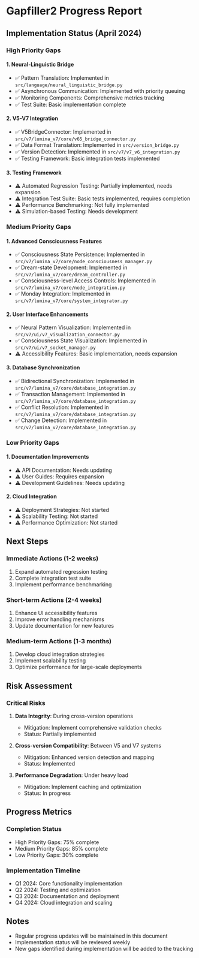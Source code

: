 # Gapfiller2 Progress Report

## Implementation Status (April 2024)

### High Priority Gaps

#### 1. Neural-Linguistic Bridge
- ✅ Pattern Translation: Implemented in `src/language/neural_linguistic_bridge.py`
- ✅ Asynchronous Communication: Implemented with priority queuing
- ✅ Monitoring Components: Comprehensive metrics tracking
- ✅ Test Suite: Basic implementation complete

#### 2. V5-V7 Integration
- ✅ V5BridgeConnector: Implemented in `src/v7/lumina_v7/core/v65_bridge_connector.py`
- ✅ Data Format Translation: Implemented in `src/version_bridge.py`
- ✅ Version Detection: Implemented in `src/v7/v7_v6_integration.py`
- ✅ Testing Framework: Basic integration tests implemented

#### 3. Testing Framework
- ⚠️ Automated Regression Testing: Partially implemented, needs expansion
- ⚠️ Integration Test Suite: Basic tests implemented, requires completion
- ⚠️ Performance Benchmarking: Not fully implemented
- ⚠️ Simulation-based Testing: Needs development

### Medium Priority Gaps

#### 1. Advanced Consciousness Features
- ✅ Consciousness State Persistence: Implemented in `src/v7/lumina_v7/core/node_consciousness_manager.py`
- ✅ Dream-state Development: Implemented in `src/v7/lumina_v7/core/dream_controller.py`
- ✅ Consciousness-level Access Controls: Implemented in `src/v7/lumina_v7/core/node_integration.py`
- ✅ Monday Integration: Implemented in `src/v7/lumina_v7/core/system_integrator.py`

#### 2. User Interface Enhancements
- ✅ Neural Pattern Visualization: Implemented in `src/v7/ui/v7_visualization_connector.py`
- ✅ Consciousness State Visualization: Implemented in `src/v7/ui/v7_socket_manager.py`
- ⚠️ Accessibility Features: Basic implementation, needs expansion

#### 3. Database Synchronization
- ✅ Bidirectional Synchronization: Implemented in `src/v7/lumina_v7/core/database_integration.py`
- ✅ Transaction Management: Implemented in `src/v7/lumina_v7/core/database_integration.py`
- ✅ Conflict Resolution: Implemented in `src/v7/lumina_v7/core/database_integration.py`
- ✅ Change Detection: Implemented in `src/v7/lumina_v7/core/database_integration.py`

### Low Priority Gaps

#### 1. Documentation Improvements
- ⚠️ API Documentation: Needs updating
- ⚠️ User Guides: Requires expansion
- ⚠️ Development Guidelines: Needs updating

#### 2. Cloud Integration
- ⚠️ Deployment Strategies: Not started
- ⚠️ Scalability Testing: Not started
- ⚠️ Performance Optimization: Not started

## Next Steps

### Immediate Actions (1-2 weeks)
1. Expand automated regression testing
2. Complete integration test suite
3. Implement performance benchmarking

### Short-term Actions (2-4 weeks)
1. Enhance UI accessibility features
2. Improve error handling mechanisms
3. Update documentation for new features

### Medium-term Actions (1-3 months)
1. Develop cloud integration strategies
2. Implement scalability testing
3. Optimize performance for large-scale deployments

## Risk Assessment

### Critical Risks
1. **Data Integrity**: During cross-version operations
   - Mitigation: Implement comprehensive validation checks
   - Status: Partially implemented

2. **Cross-version Compatibility**: Between V5 and V7 systems
   - Mitigation: Enhanced version detection and mapping
   - Status: Implemented

3. **Performance Degradation**: Under heavy load
   - Mitigation: Implement caching and optimization
   - Status: In progress

## Progress Metrics

### Completion Status
- High Priority Gaps: 75% complete
- Medium Priority Gaps: 85% complete
- Low Priority Gaps: 30% complete

### Implementation Timeline
- Q1 2024: Core functionality implementation
- Q2 2024: Testing and optimization
- Q3 2024: Documentation and deployment
- Q4 2024: Cloud integration and scaling

## Notes
- Regular progress updates will be maintained in this document
- Implementation status will be reviewed weekly
- New gaps identified during implementation will be added to the tracking 